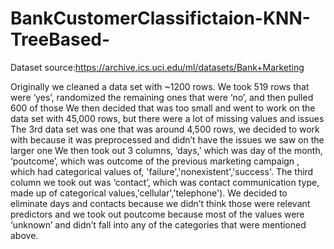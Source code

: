 # BankCustomerClassifictaion-KNN-TreeBased-
Dataset source:https://archive.ics.uci.edu/ml/datasets/Bank+Marketing

Originally we cleaned a data set with ~1200 rows. We took 519 rows that were ‘yes’, randomized the remaining ones that were ‘no’, and then pulled 600 of those
We then decided that was too small and went to work on the data set with 45,000 rows, but there were a lot of missing values and issues
The 3rd data set was one that was around 4,500 rows, we decided to work with because it was preprocessed and didn’t have the issues we saw on the larger one
We then took out 3 columns, ‘days,’ which was day of the month, ‘poutcome’, which was outcome of the previous marketing campaign , which had categorical values of,
'failure','nonexistent','success'. The third column we took out was ‘contact’, which was contact communication type, made up of categorical values,'cellular','telephone').
We decided to eliminate days and contacts because we didn’t think those were relevant predictors and 
we took out poutcome because most of the values were ‘unknown’ and didn’t fall into any of the categories that were mentioned above. 

